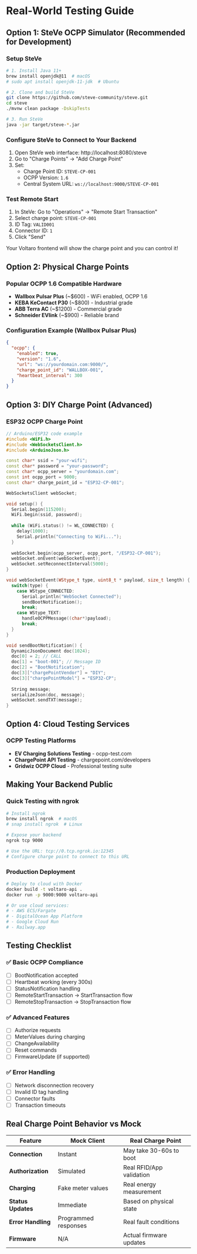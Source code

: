 # Real-World Testing Guide

## Option 1: SteVe OCPP Simulator (Recommended for Development)

### Setup SteVe
```bash
# 1. Install Java 11+
brew install openjdk@11  # macOS
# sudo apt install openjdk-11-jdk  # Ubuntu

# 2. Clone and build SteVe
git clone https://github.com/steve-community/steve.git
cd steve
./mvnw clean package -DskipTests

# 3. Run SteVe
java -jar target/steve-*.jar
```

### Configure SteVe to Connect to Your Backend
1. Open SteVe web interface: http://localhost:8080/steve
2. Go to "Charge Points" → "Add Charge Point"
3. Set:
   - Charge Point ID: `STEVE-CP-001`
   - OCPP Version: `1.6`
   - Central System URL: `ws://localhost:9000/STEVE-CP-001`

### Test Remote Start
1. In SteVe: Go to "Operations" → "Remote Start Transaction"
2. Select charge point: `STEVE-CP-001`
3. ID Tag: `VALID001`
4. Connector ID: `1`
5. Click "Send"

Your Voltaro frontend will show the charge point and you can control it!

## Option 2: Physical Charge Points

### Popular OCPP 1.6 Compatible Hardware
- **Wallbox Pulsar Plus** (~$600) - WiFi enabled, OCPP 1.6
- **KEBA KeContact P30** (~$800) - Industrial grade
- **ABB Terra AC** (~$1200) - Commercial grade
- **Schneider EVlink** (~$900) - Reliable brand

### Configuration Example (Wallbox Pulsar Plus)
```json
{
  "ocpp": {
    "enabled": true,
    "version": "1.6",
    "url": "ws://yourdomain.com:9000/",
    "charge_point_id": "WALLBOX-001",
    "heartbeat_interval": 300
  }
}
```

## Option 3: DIY Charge Point (Advanced)

### ESP32 OCPP Charge Point
```cpp
// Arduino/ESP32 code example
#include <WiFi.h>
#include <WebSocketsClient.h>
#include <ArduinoJson.h>

const char* ssid = "your-wifi";
const char* password = "your-password";
const char* ocpp_server = "yourdomain.com";
const int ocpp_port = 9000;
const char* charge_point_id = "ESP32-CP-001";

WebSocketsClient webSocket;

void setup() {
  Serial.begin(115200);
  WiFi.begin(ssid, password);
  
  while (WiFi.status() != WL_CONNECTED) {
    delay(1000);
    Serial.println("Connecting to WiFi...");
  }
  
  webSocket.begin(ocpp_server, ocpp_port, "/ESP32-CP-001");
  webSocket.onEvent(webSocketEvent);
  webSocket.setReconnectInterval(5000);
}

void webSocketEvent(WStype_t type, uint8_t * payload, size_t length) {
  switch(type) {
    case WStype_CONNECTED:
      Serial.println("WebSocket Connected");
      sendBootNotification();
      break;
    case WStype_TEXT:
      handleOCPPMessage((char*)payload);
      break;
  }
}

void sendBootNotification() {
  DynamicJsonDocument doc(1024);
  doc[0] = 2; // CALL
  doc[1] = "boot-001"; // Message ID
  doc[2] = "BootNotification";
  doc[3]["chargePointVendor"] = "DIY";
  doc[3]["chargePointModel"] = "ESP32-CP";
  
  String message;
  serializeJson(doc, message);
  webSocket.sendTXT(message);
}
```

## Option 4: Cloud Testing Services

### OCPP Testing Platforms
- **EV Charging Solutions Testing** - ocpp-test.com
- **ChargePoint API Testing** - chargepoint.com/developers
- **Gridwiz OCPP Cloud** - Professional testing suite

## Making Your Backend Public

### Quick Testing with ngrok
```bash
# Install ngrok
brew install ngrok  # macOS
# snap install ngrok  # Linux

# Expose your backend
ngrok tcp 9000

# Use the URL: tcp://0.tcp.ngrok.io:12345
# Configure charge point to connect to this URL
```

### Production Deployment
```bash
# Deploy to cloud with Docker
docker build -t voltaro-api .
docker run -p 9000:9000 voltaro-api

# Or use cloud services:
# - AWS ECS/Fargate
# - DigitalOcean App Platform  
# - Google Cloud Run
# - Railway.app
```

## Testing Checklist

### ✅ Basic OCPP Compliance
- [ ] BootNotification accepted
- [ ] Heartbeat working (every 300s)
- [ ] StatusNotification handling
- [ ] RemoteStartTransaction → StartTransaction flow
- [ ] RemoteStopTransaction → StopTransaction flow

### ✅ Advanced Features  
- [ ] Authorize requests
- [ ] MeterValues during charging
- [ ] ChangeAvailability
- [ ] Reset commands
- [ ] FirmwareUpdate (if supported)

### ✅ Error Handling
- [ ] Network disconnection recovery
- [ ] Invalid ID tag handling
- [ ] Connector faults
- [ ] Transaction timeouts

## Real Charge Point Behavior vs Mock

| Feature | Mock Client | Real Charge Point |
|---------|-------------|-------------------|
| **Connection** | Instant | May take 30-60s to boot |
| **Authorization** | Simulated | Real RFID/App validation |
| **Charging** | Fake meter values | Real energy measurement |
| **Status Updates** | Immediate | Based on physical state |
| **Error Handling** | Programmed responses | Real fault conditions |
| **Firmware** | N/A | Actual firmware updates | 